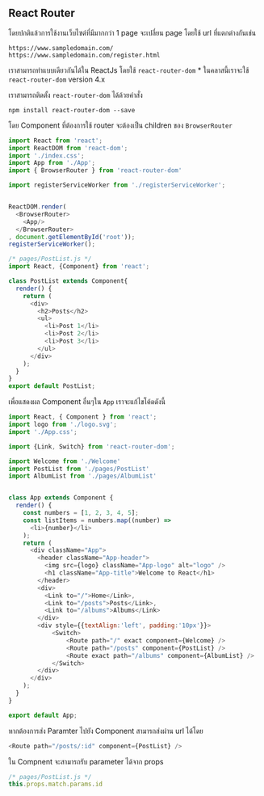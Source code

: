 ## React Router

โดยปกติแล้วการใช้งานเว็บไซต์ที่มีมากกว่า 1 page จะเปลี่ยน page โดยใช้ url ที่แตกต่างกันเช่น

```
https://www.sampledomain.com/
https://www.sampledomain.com/register.html
```

เราสามารถทำแบบเดียวกันได้ใน ReactJs โดยใช้ `react-router-dom` * ในคลาสนี้เราจะใช้ `react-router-dom` version 4.x

เราสามารถติดตั้ง `react-router-dom` ได้ด้วยคำสั่ง

```
npm install react-router-dom --save
```

โดย Component ที่ต้องการใช้ router จะต้องเป็น children ของ `BrowserRouter`

```javascript
import React from 'react';
import ReactDOM from 'react-dom';
import './index.css';
import App from './App';
import { BrowserRouter } from 'react-router-dom'

import registerServiceWorker from './registerServiceWorker';


ReactDOM.render(
  <BrowserRouter>
    <App/>
  </BrowserRouter>
, document.getElementById('root'));
registerServiceWorker();
```


```javascript
/* pages/PostList.js */
import React, {Component} from 'react';

class PostList extends Component{
  render() {
    return (
      <div>
        <h2>Posts</h2>
        <ul>
          <li>Post 1</li>
          <li>Post 2</li>
          <li>Post 3</li>
        </ul>
      </div>
    );
  }
}
export default PostList;
```

เพื่อแสดงผล Component อื่นๆใน `App` เราจะแก้ไขโค้ดดังนี้

```javascript
import React, { Component } from 'react';
import logo from './logo.svg';
import './App.css';

import {Link, Switch} from 'react-router-dom';

import Welcome from './Welcome'
import PostList from './pages/PostList'
import AlbumList from './pages/AlbumList'


class App extends Component {
  render() {
    const numbers = [1, 2, 3, 4, 5];
    const listItems = numbers.map((number) =>
      <li>{number}</li>
    );
    return (
      <div className="App">
        <header className="App-header">
          <img src={logo} className="App-logo" alt="logo" />
          <h1 className="App-title">Welcome to React</h1>
        </header>
        <div>
          <Link to="/">Home</Link>,
          <Link to="/posts">Posts</Link>,
          <Link to="/albums">Albums</Link>
        </div>
        <div style={{textAlign:'left', padding:'10px'}}>
			<Switch>
				<Route path="/" exact component={Welcome} />
				<Route path="/posts" component={PostList} />
				<Route exact path="/albums" component={AlbumList} />
			</Switch>
        </div>
      </div>
    );
  }
}

export default App;
```

หากต้องการส่ง Paramter ไปยัง Component สามารถส่งผ่าน url ได้โดย

```javascript
<Route path="/posts/:id" component={PostList} />
```

ใน Compnent จะสามารถรับ parameter ได้จาก props

```javascript
/* pages/PostList.js */
this.props.match.params.id

```

